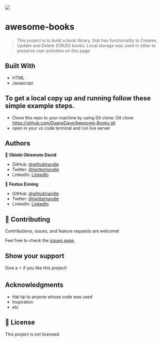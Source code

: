 ![](https://img.shields.io/badge/Microverse-blueviolet)

# awesome-books

> This project is to build a book library, that has functionality to Creates, Update and Delete (CRUD) books. Local storage was used in other to preserve user activities on this page

## Built With

- HTML
- Javascript

## To get a local copy up and running follow these simple example steps.

- Clone this repo to your machine by using Git clone: Git clone https://github.com/DuaneDave/Awesome-Books.git
- open in your vs code terminal and run live server

## Authors

👤 **Obiebi Okiemute David**

- GitHub: [@githubhandle](https://github.com/DuaneDave)
- Twitter: [@twitterhandle](https://twitter.com/dave_duane)
- LinkedIn: [LinkedIn](https://www.linkedin.com/in/okiemute-david-obiebi-6b4a6a230/)

👤 **Festus Enning**

- GitHub: [@githubhandle](https://github.com/Enning94)
- Twitter: [@twitterhandle](https://twitter.com/nana_akyerefi)
- LinkedIn: [LinkedIn](https://linkedin.com/in/enning-festus)

## 🤝 Contributing

Contributions, issues, and feature requests are welcome!

Feel free to check the [issues page](https://github.com/DuaneDave/Awesome-Books/issues).

## Show your support

Give a ⭐️ if you like this project!

## Acknowledgments

- Hat tip to anyone whose code was used
- Inspiration
- etc

## 📝 License

This project is not licensed.
